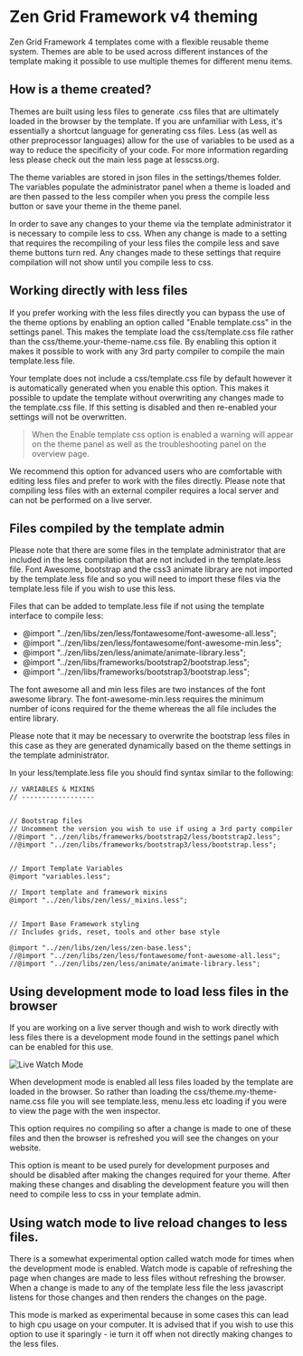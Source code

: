 Zen Grid Framework v4 theming
======
 
Zen Grid Framework 4 templates come with a flexible reusable theme system. Themes are able to be used across different instances of the template making it possible to use multiple themes for different menu items.

How is a theme created?
-----
Themes are built using less files to generate .css files that are ultimately loaded in the browser by the template. If you are unfamiliar with Less, it's essentially a shortcut language for generating css files. Less (as well as other preprocessor languages) allow for the use of variables to be used as a way to reduce the specificity of your code. For more information regarding less please check out the main less page at lesscss.org.

The theme variables are stored in json files in the settings/themes folder. The variables populate the administrator panel when a theme is loaded and are then passed to the less compiler when you press the compile less button or save your theme in the theme panel.

In order to save any changes to your theme via the template administrator it is necessary to compile less to css. When any change is made to a setting that requires the recompiling of your less files the compile less and save theme buttons turn red. Any changes made to these settings that require compilation will not show until you compile less to css.

Working directly with less files
----

If you prefer working with the less files directly you can bypass the use of the theme options by enabling an option called "Enable template.css" in the settings panel. This makes the template load the css/template.css file rather than the css/theme.your-theme-name.css file. By enabling this option it makes it possible to work with any 3rd party compiler to compile the main template.less file.

Your template does not include a css/template.css file by default however it is automatically generated when you enable this option. This makes it possible to update the template without overwriting any changes made to the template.css file. If this setting is disabled and then re-enabled your settings will not be overwritten.

> When the Enable template css option is enabled a warning will appear on the theme panel as well as the troubleshooting panel on the overview page. 

We recommend this option for advanced users who are comfortable with editing less files and prefer to work with the files directly. Please note that compiling less files with an external compiler requires a local server and can not be performed on a live server.

Files compiled by the template admin
----

Please note that there are some files in the template administrator that are included in the less compilation that are not included in the template.less file. Font Awesome, bootstrap and the css3 animate library are not imported by the template.less file and so you will need to import these files via the template.less file if you wish to use this less.

Files that can be added to template.less file if not using the template interface to compile less:

- @import "../zen/libs/zen/less/fontawesome/font-awesome-all.less";
- @import "../zen/libs/zen/less/fontawesome/font-awesome-min.less";
- @import "../zen/libs/zen/less/animate/animate-library.less";
- @import "../zen/libs/frameworks/bootstrap2/bootstrap.less";
- @import "../zen/libs/frameworks/bootstrap3/bootstrap.less";
	
The font awesome all and min less files are two instances of the font awesome library. The font-awesome-min.less requires the minimum number of icons required for the theme whereas the all file includes the entire library.

Please note that it may be necessary to overwrite the bootstrap less files in this case as they are generated dynamically based on the theme settings in the template administrator.

In your less/template.less file you should find syntax similar to the following:

	// VARIABLES & MIXINS
	// ------------------


	// Bootstrap files
	// Uncomment the version you wish to use if using a 3rd party compiler
	//@import "../zen/libs/frameworks/bootstrap2/less/bootstrap2.less";	
	//@import "../zen/libs/frameworks/bootstrap3/less/bootstrap.less";


	// Import Template Variables
	@import "variables.less";

	// Import template and framework mixins
	@import "../zen/libs/zen/less/_mixins.less";


	// Import Base Framework styling
	// Includes grids, reset, tools and other base style

	@import "../zen/libs/zen/less/zen-base.less";
	//@import "../zen/libs/zen/less/fontawesome/font-awesome-all.less";
	//@import "../zen/libs/zen/less/animate/animate-library.less";



Using development mode to load less files in the browser
----

If you are working on a live server though and wish to work directly with less files there is a development mode found in the settings panel which can be enabled for this use.

![Live Watch Mode](/zen-grid-framework-4/images/performance/less-live-watch.jpg")


When development mode is enabled all less files loaded by the template are loaded in the browser. So rather than loading the css/theme.my-theme-name.css file you will see template.less, menu.less etc loading if you were to view the page with the wen inspector.

This option requires no compiling so after a change is made to one of these files and then the browser is refreshed you will see the changes on your website.

This option is meant to be used purely for development purposes and should be disabled after making the changes required for your theme. After making these changes and disabling the development feature you will then need to compile less to css in your template admin.

Using watch mode to live reload changes to less files.
----
There is a somewhat experimental option called watch mode for times when the development mode is enabled. Watch mode is capable of refreshing the page when changes are made to less files without refreshing the browser. When a change is made to any of the template less file the less javascript listens for those changes and then renders the changes on the page.

This mode is marked as experimental because in some cases this can lead to high cpu usage on your computer. It is advised that if you wish to use this option to use it sparingly - ie turn it off when not directly making changes to the less files.

